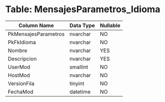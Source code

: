 # Table: MensajesParametros_Idioma

| Column Name | Data Type | Nullable |
|-------------|-----------|----------|
| PkMensajesParametros | nvarchar | NO |
| PkFkIdioma | nvarchar | NO |
| Nombre | nvarchar | YES |
| Descripcion | nvarchar | YES |
| UserMod | smallint | NO |
| HostMod | nvarchar | NO |
| VersionFila | tinyint | NO |
| FechaMod | datetime | NO |
